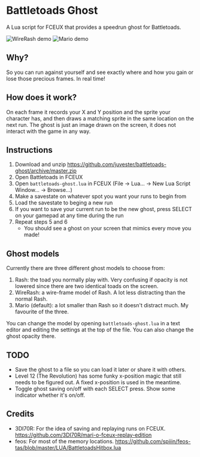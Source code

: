# Battletoads Ghost
A Lua script for FCEUX that provides a speedrun ghost for Battletoads.

![WireRash demo](gifs/WireRash-demo.gif) ![Mario demo](gifs/Mario-demo.gif)

## Why?
So you can run against yourself and see exactly where and how you gain or lose those precious frames. In real time!

## How does it work?
On each frame it records your X and Y position and the sprite your character has, and then draws a matching sprite in the same location on the next run. The ghost is just an image drawn on the screen, it does not interact with the game in any way.

## Instructions
1. Download and unzip https://github.com/juvester/battletoads-ghost/archive/master.zip
2. Open Battletoads in FCEUX
3. Open `battletoads-ghost.lua` in FCEUX (File -> Lua... -> New Lua Script Window... -> Browse...)
4. Make a savestate on whatever spot you want your runs to begin from
5. Load the savestate to beging a new run
6. If you want to save your current run to be the new ghost, press SELECT on your gamepad at any time during the run
7. Repeat steps 5 and 6
    * You should see a ghost on your screen that mimics every move you made!

## Ghost models
Currently there are three different ghost models to choose from:
1. Rash: the toad you normally play with. Very confusing if opacity is not lowered since there are two identical toads on the screen.
2. WireRash: a wire-frame model of Rash. A lot less distracting than the normal Rash.
3. Mario (default): a lot smaller than Rash so it doesn't distract much. My favourite of the three.

You can change the model by opening `battletoads-ghost.lua` in a text editor and editing the settings at the top of the file. You can also change the ghost opacity there.

## TODO
* Save the ghost to a file so you can load it later or share it with others.
* Level 12 (The Revolution) has some funky x-position magic that still needs to be figured out. A fixed x-position is used in the meantime.
* Toggle ghost saving on/off with each SELECT press. Show some indicator whether it's on/off.

## Credits
* 3DI70R: For the idea of saving and replaying runs on FCEUX. https://github.com/3DI70R/mari-o-fceux-replay-edition
* feos: For most of the memory locations. https://github.com/spiiin/feos-tas/blob/master/LUA/BattletoadsHitbox.lua

